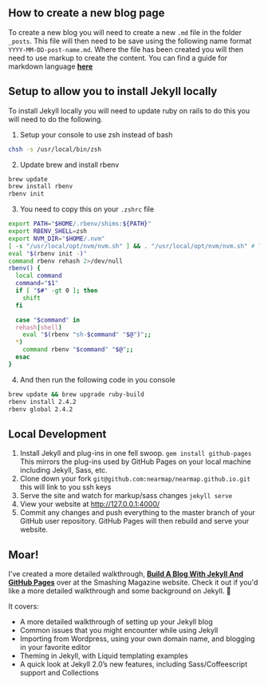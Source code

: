 ## How to create a new blog page

To create a new blog you will need to create a new ```.md``` file in the folder ```_posts```. This file will then need to be save using the following name format ```YYYY-MM-DD-post-name.md```. Where the file has been created you will then need to use markup to create the content. You can find a guide for markdown language [**here**](https://guides.github.com/features/mastering-markdown/)

## Setup to allow you to install Jekyll locally
To install Jekyll locally you will need to update ruby on rails to do this you will need to do the following.

1. Setup your console to use zsh instead of bash
```bash
chsh -s /usr/local/bin/zsh
```

2. Update brew and install rbenv
```bash
brew update
brew install rbenv
rbenv init
```

3. You need to copy this on your ```.zshrc``` file
```bash
export PATH="$HOME/.rbenv/shims:${PATH}"
export RBENV_SHELL=zsh
export NVM_DIR="$HOME/.nvm"
[ -s "/usr/local/opt/nvm/nvm.sh" ] && . "/usr/local/opt/nvm/nvm.sh" # This loads nvm
eval "$(rbenv init -)"
command rbenv rehash 2>/dev/null
rbenv() {
  local command
  command="$1"
  if [ "$#" -gt 0 ]; then
    shift
  fi

  case "$command" in
  rehash|shell)
    eval "$(rbenv "sh-$command" "$@")";;
  *)
    command rbenv "$command" "$@";;
  esac
}
```

4. And then run the following code in you console
```bash
brew update && brew upgrade ruby-build
rbenv install 2.4.2
rbenv global 2.4.2
```

## Local Development

1. Install Jekyll and plug-ins in one fell swoop. `gem install github-pages` This mirrors the plug-ins used by GitHub Pages on your local machine including Jekyll, Sass, etc.
2. Clone down your fork `git@github.com:nearmap/nearmap.github.io.git` this will link to you ssh keys
3. Serve the site and watch for markup/sass changes `jekyll serve`
4. View your website at http://127.0.0.1:4000/
5. Commit any changes and push everything to the master branch of your GitHub user repository. GitHub Pages will then rebuild and serve your website.

## Moar!

I've created a more detailed walkthrough, [**Build A Blog With Jekyll And GitHub Pages**](http://www.smashingmagazine.com/2014/08/01/build-blog-jekyll-github-pages/) over at the Smashing Magazine website. Check it out if you'd like a more detailed walkthrough and some background on Jekyll. :metal:

It covers:

- A more detailed walkthrough of setting up your Jekyll blog
- Common issues that you might encounter while using Jekyll
- Importing from Wordpress, using your own domain name, and blogging in your favorite editor
- Theming in Jekyll, with Liquid templating examples
- A quick look at Jekyll 2.0’s new features, including Sass/Coffeescript support and Collections